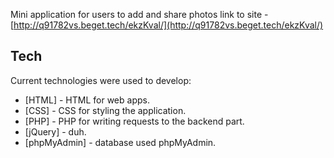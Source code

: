 Mini application for users to add and share photos
link to site - [http://q91782vs.beget.tech/ekzKval/](http://q91782vs.beget.tech/ekzKval/)

## Tech

Current technologies were used to develop:

- [HTML] - HTML for web apps.
- [CSS] - CSS for styling the application.
- [PHP] - PHP for writing requests to the backend part.
- [jQuery] - duh.
- [phpMyAdmin] - database used phpMyAdmin.
